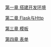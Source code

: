 [第一章 搭建开发环境](Books/Chapter_01.md)

[第二章 Flask与Http](Books/Chapter_02.md)

[第三章 模板](Books/Chapter_03.md)

[第四章 表单](Books/Chapter_04.md)